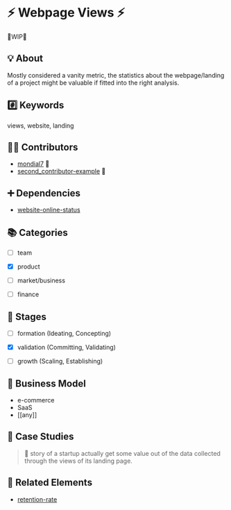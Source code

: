 # :zap: Webpage Views :zap:


:construction:WIP:construction:


## :bulb: About

Mostly considered a vanity metric, the statistics about the webpage/landing of a project might be valuable if fitted into the right analysis.


## :hash: Keywords

views, website, landing


## :beers::pizza: Contributors

* [mondial7](https://github.com/mondial7) :tada:
* [second_contributor-example](https://github.com/mondial7) :hammer:


## :heavy_plus_sign: Dependencies

* [website-online-status](https://github.com/mondial7/startups-elements/blob/master/elements/website-online-status/website-online-status.md)


## :books: Categories

- [ ] team
- [x] product
- [ ] market/business
- [ ] finance


## :underage: Stages

- [ ] formation (Ideating, Concepting)
- [x] validation (Committing, Validating)
- [ ] growth (Scaling, Establishing)


## :memo: Business Model

* e-commerce
* SaaS
* [[any]]


## :rocket: Case Studies

> :checkered_flag: story of a startup actually get some value out of the data collected through the views of its landing page.


## :cake: Related Elements

* [retention-rate](https://github.com/mondial7/startups-elements/blob/master/elements/retention-rate/retention-rate.md)
